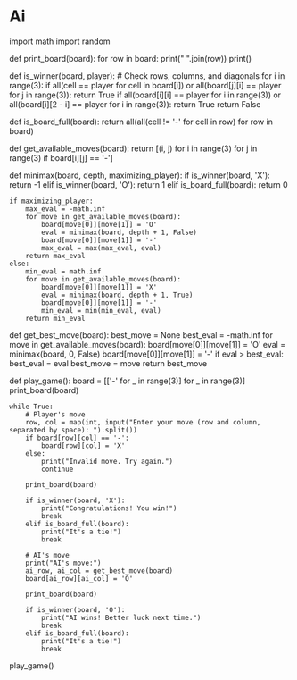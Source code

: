 # Ai
import math
import random

def print_board(board):
    for row in board:
        print(" ".join(row))
    print()

def is_winner(board, player):
    # Check rows, columns, and diagonals
    for i in range(3):
        if all(cell == player for cell in board[i]) or all(board[j][i] == player for j in range(3)):
            return True
    if all(board[i][i] == player for i in range(3)) or all(board[i][2 - i] == player for i in range(3)):
        return True
    return False

def is_board_full(board):
    return all(all(cell != '-' for cell in row) for row in board)

def get_available_moves(board):
    return [(i, j) for i in range(3) for j in range(3) if board[i][j] == '-']

def minimax(board, depth, maximizing_player):
    if is_winner(board, 'X'):
        return -1
    elif is_winner(board, 'O'):
        return 1
    elif is_board_full(board):
        return 0

    if maximizing_player:
        max_eval = -math.inf
        for move in get_available_moves(board):
            board[move[0]][move[1]] = 'O'
            eval = minimax(board, depth + 1, False)
            board[move[0]][move[1]] = '-'
            max_eval = max(max_eval, eval)
        return max_eval
    else:
        min_eval = math.inf
        for move in get_available_moves(board):
            board[move[0]][move[1]] = 'X'
            eval = minimax(board, depth + 1, True)
            board[move[0]][move[1]] = '-'
            min_eval = min(min_eval, eval)
        return min_eval

def get_best_move(board):
    best_move = None
    best_eval = -math.inf
    for move in get_available_moves(board):
        board[move[0]][move[1]] = 'O'
        eval = minimax(board, 0, False)
        board[move[0]][move[1]] = '-'
        if eval > best_eval:
            best_eval = eval
            best_move = move
    return best_move

def play_game():
    board = [['-' for _ in range(3)] for _ in range(3)]
    print_board(board)

    while True:
        # Player's move
        row, col = map(int, input("Enter your move (row and column, separated by space): ").split())
        if board[row][col] == '-':
            board[row][col] = 'X'
        else:
            print("Invalid move. Try again.")
            continue

        print_board(board)

        if is_winner(board, 'X'):
            print("Congratulations! You win!")
            break
        elif is_board_full(board):
            print("It's a tie!")
            break

        # AI's move
        print("AI's move:")
        ai_row, ai_col = get_best_move(board)
        board[ai_row][ai_col] = 'O'

        print_board(board)

        if is_winner(board, 'O'):
            print("AI wins! Better luck next time.")
            break
        elif is_board_full(board):
            print("It's a tie!")
            break

play_game()
